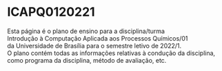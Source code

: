 # ICAPQ0120221
Esta página é o plano de ensino para a disciplina/turma </br>
Introdução à Computação Aplicada aos Processos Químicos/01 </br>
da Universidade de Brasília para o semestre letivo de 2022/1. </br>
O plano contém todas as informações relativas à condução da disciplina, </br>
como programa da disciplina, método de avaliação, etc.

